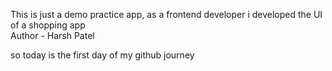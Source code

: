 
This is just a demo practice app, as a frontend developer i developed the UI of a shopping app
<br>
Author - Harsh Patel


so today is the first day of my github journey
